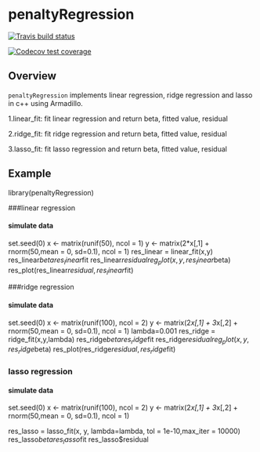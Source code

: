 # penaltyRegression
  <!-- badges: start -->
  [![Travis build status](https://travis-ci.org/schi006/penaltyRegression.svg?branch=master)](https://travis-ci.org/schi006/penaltyRegression)
  <!-- badges: end -->
  <!-- badges: start -->
  [![Codecov test coverage](https://codecov.io/gh/schi006/penaltyRegression/branch/master/graph/badge.svg)](https://codecov.io/gh/schi006/penaltyRegression?branch=master)
  <!-- badges: end -->
  
## Overview
`penaltyRegression` implements linear regression, ridge regression and lasso in c++ using Armadillo.

1.linear_fit: fit linear regression and return beta, fitted value, residual 

2.ridge_fit: fit ridge regression and return beta, fitted value, residual 

3.lasso_fit: fit lasso regression and return beta, fitted value, residual

## Example

library(penaltyRegression)

###linear regression

#### simulate data
set.seed(0)
x <- matrix(runif(50), ncol = 1)
y <- matrix(2*x[,1] + rnorm(50,mean = 0, sd=0.1), ncol = 1)
res_linear = linear_fit(x,y)
res_linear$beta
res_linear$fit
res_linear$residual
reg_plot(x, y, res_linear$beta)
res_plot(res_linear$residual, res_linear$fit)



###ridge regression

#### simulate data
set.seed(0)
x <- matrix(runif(100), ncol = 2)
y <- matrix(2*x[,1] + 3*x[,2] + rnorm(50,mean = 0, sd=0.1), ncol = 1)
lambda=0.001
res_ridge = ridge_fit(x,y,lambda)
res_ridge$beta
res_ridge$fit
res_ridge$residual
reg_plot(x, y, res_ridge$beta)
res_plot(res_ridge$residual, res_ridge$fit)




### lasso regression

#### simulate data
set.seed(0)
x <- matrix(runif(100), ncol = 2)
y <- matrix(2*x[,1] + 3*x[,2] + rnorm(50,mean = 0, sd=0.1), ncol = 1)

res_lasso = lasso_fit(x, y, lambda=lambda, tol = 1e-10,max_iter = 10000)
res_lasso$beta
res_lasso$fit
res_lasso$residual


